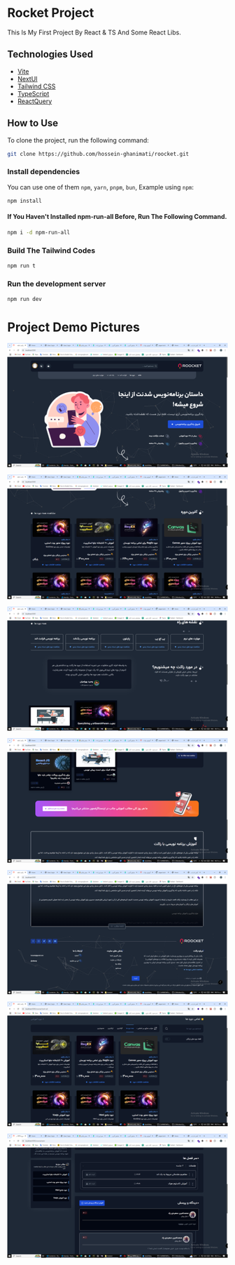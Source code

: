 # Rocket Project

This Is My First Project By React & TS And Some React Libs.

## Technologies Used

- [Vite](https://vitejs.dev/guide/)
- [NextUI](https://nextui.org)
- [Tailwind CSS](https://tailwindcss.com)
- [TypeScript](https://www.typescriptlang.org)
- [ReactQuery](https://tanstack.com/query/latest/docs/framework/react/overview)

## How to Use

To clone the project, run the following command:

```bash
git clone https://github.com/hossein-ghanimati/roocket.git
```

### Install dependencies

You can use one of them `npm`, `yarn`, `pnpm`, `bun`, Example using `npm`:

```bash
npm install
```
#### If You Haven't Installed npm-run-all Before, Run The Following Command.

```bash
npm i -d npm-run-all
```

### Build The Tailwind Codes

```bash
npm run t
```
### Run the development server

```bash
npm run dev
```

# Project Demo Pictures
![Project Screenshot](https://raw.githubusercontent.com/hossein-ghanimati/roocket/refs/heads/main/demo/1.png)
<br>  

![Project Screenshot](https://raw.githubusercontent.com/hossein-ghanimati/roocket/refs/heads/main/demo/2.png)
<br>  

![Project Screenshot](https://raw.githubusercontent.com/hossein-ghanimati/roocket/refs/heads/main/demo/3.png)
<br>  

![Project Screenshot](https://raw.githubusercontent.com/hossein-ghanimati/roocket/refs/heads/main/demo/4.png)
<br>  

![Project Screenshot](https://raw.githubusercontent.com/hossein-ghanimati/roocket/refs/heads/main/demo/5.png)
<br>  

![Project Screenshot](https://raw.githubusercontent.com/hossein-ghanimati/roocket/refs/heads/main/demo/6.png)
<br>  

![Project Screenshot](https://raw.githubusercontent.com/hossein-ghanimati/roocket/refs/heads/main/demo/7.png)

